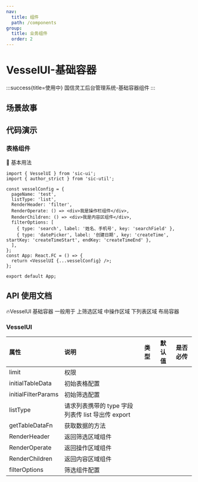 ```yaml
---
nav:
  title: 组件
  path: /components
group:
  title: 业务组件
  order: 2
---
```


# VesselUI-基础容器

:::success{title=使用中}
国信灵工后台管理系统-基础容器组件
:::

## 场景故事

## 代码演示

### 表格组件

💎 基本用法

```tsx
import { VesselUI } from 'sic-ui';
import { author_strict } from 'sic-util';

const vesselConfig = {
  pageName: 'test',
  listType: 'list',
  RenderHeader: 'filter',
  RenderOperate: () => <div>我是操作栏组件</div>,
  RenderChildren: () => <div>我是内容区组件</div>,
  filterOptions: [
    { type: 'search', label: '姓名、手机号', key: 'searchField' },
    { type: 'datePicker', label: '创建日期', key: 'createTime', startKey: 'createTimeStart', endKey: 'createTimeEnd' },
  ],
};
const App: React.FC = () => {
  return <VesselUI {...vesselConfig} />;
};

export default App;
```

## API 使用文档

🔥VesselUI 基础容器 一般用于 上筛选区域 中操作区域 下列表区域 布局容器

### VesselUI

<font size=1>

| 属性                | 说明                                               | 类型 | 默认值 | 是否必传 |
| :------------------ | :------------------------------------------------- | :--: | :----: | :------: |
| limit               | 权限                                               |      |        |          |
| initialTableData    | 初始表格配置                                       |      |        |          |
| initialFilterParams | 初始筛选配置                                       |      |        |          |
| listType            | 请求列表携带的 type 字段 列表传 list 导出传 export |      |        |          |
| getTableDataFn      | 获取数据的方法                                     |      |        |
| RenderHeader        | 返回筛选区域组件                                   |      |        |          |
| RenderOperate       | 返回操作区域组件                                   |      |        |          |
| RenderChildren      | 返回内容区域组件                                   |      |        |          |
| filterOptions       | 筛选组件配置                                       |      |        |          |

</font>
